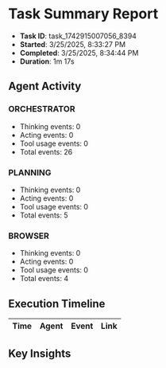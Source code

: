 # Task Summary Report

- **Task ID**: task_1742915007056_8394
- **Started**: 3/25/2025, 8:33:27 PM
- **Completed**: 3/25/2025, 8:34:44 PM
- **Duration**: 1m 17s

## Agent Activity

### ORCHESTRATOR

- Thinking events: 0
- Acting events: 0
- Tool usage events: 0
- Total events: 26

### PLANNING

- Thinking events: 0
- Acting events: 0
- Tool usage events: 0
- Total events: 5

### BROWSER

- Thinking events: 0
- Acting events: 0
- Tool usage events: 0
- Total events: 4

## Execution Timeline

| Time | Agent | Event | Link |
| ---- | ----- | ----- | ---- |

## Key Insights

